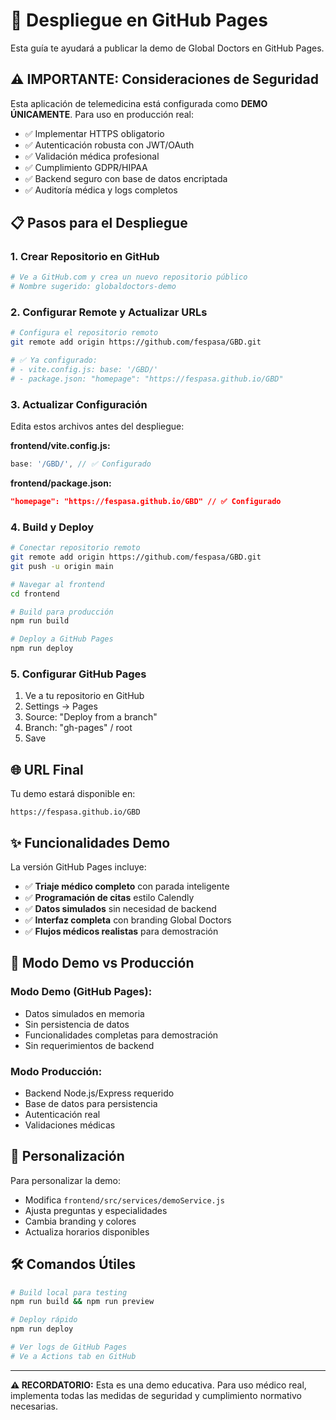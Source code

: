 # 🚀 Despliegue en GitHub Pages

Esta guía te ayudará a publicar la demo de Global Doctors en GitHub Pages.

## ⚠️ **IMPORTANTE: Consideraciones de Seguridad**

Esta aplicación de telemedicina está configurada como **DEMO ÚNICAMENTE**. Para uso en producción real:

- ✅ Implementar HTTPS obligatorio
- ✅ Autenticación robusta con JWT/OAuth
- ✅ Validación médica profesional  
- ✅ Cumplimiento GDPR/HIPAA
- ✅ Backend seguro con base de datos encriptada
- ✅ Auditoría médica y logs completos

## 📋 **Pasos para el Despliegue**

### 1. **Crear Repositorio en GitHub**
```bash
# Ve a GitHub.com y crea un nuevo repositorio público
# Nombre sugerido: globaldoctors-demo
```

### 2. **Configurar Remote y Actualizar URLs**
```bash
# Configura el repositorio remoto
git remote add origin https://github.com/fespasa/GBD.git

# ✅ Ya configurado:
# - vite.config.js: base: '/GBD/'
# - package.json: "homepage": "https://fespasa.github.io/GBD"
```

### 3. **Actualizar Configuración**
Edita estos archivos antes del despliegue:

**frontend/vite.config.js:**
```javascript
base: '/GBD/', // ✅ Configurado
```

**frontend/package.json:**
```json
"homepage": "https://fespasa.github.io/GBD" // ✅ Configurado
```

### 4. **Build y Deploy**
```bash
# Conectar repositorio remoto
git remote add origin https://github.com/fespasa/GBD.git
git push -u origin main

# Navegar al frontend
cd frontend

# Build para producción
npm run build

# Deploy a GitHub Pages
npm run deploy
```

### 5. **Configurar GitHub Pages**
1. Ve a tu repositorio en GitHub
2. Settings → Pages
3. Source: "Deploy from a branch"
4. Branch: "gh-pages" / root
5. Save

## 🌐 **URL Final**
Tu demo estará disponible en:
```
https://fespasa.github.io/GBD
```

## ✨ **Funcionalidades Demo**

La versión GitHub Pages incluye:
- ✅ **Triaje médico completo** con parada inteligente
- ✅ **Programación de citas** estilo Calendly
- ✅ **Datos simulados** sin necesidad de backend
- ✅ **Interfaz completa** con branding Global Doctors
- ✅ **Flujos médicos realistas** para demostración

## 🔧 **Modo Demo vs Producción**

### **Modo Demo (GitHub Pages):**
- Datos simulados en memoria
- Sin persistencia de datos
- Funcionalidades completas para demostración
- Sin requerimientos de backend

### **Modo Producción:**
- Backend Node.js/Express requerido  
- Base de datos para persistencia
- Autenticación real
- Validaciones médicas

## 📱 **Personalización**

Para personalizar la demo:
- Modifica `frontend/src/services/demoService.js`
- Ajusta preguntas y especialidades
- Cambia branding y colores
- Actualiza horarios disponibles

## 🛠 **Comandos Útiles**

```bash
# Build local para testing
npm run build && npm run preview

# Deploy rápido
npm run deploy

# Ver logs de GitHub Pages
# Ve a Actions tab en GitHub
```

---

**⚠️ RECORDATORIO:** Esta es una demo educativa. Para uso médico real, implementa todas las medidas de seguridad y cumplimiento normativo necesarias.